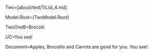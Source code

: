 Two=[about/test/1/List_4.md]

Model.Root={TwoModel.Root}

TwoOneB=Brocolli

UC=You see!

Document=Apples, Brocollis and Carrots are good for you. You see!